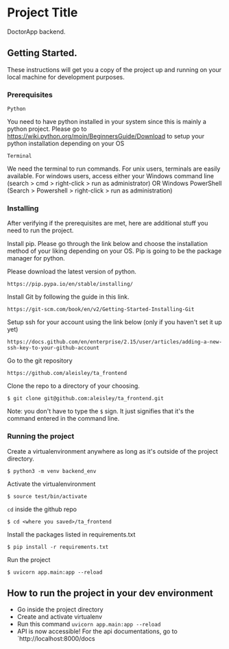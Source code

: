 
# Project Title

DoctorApp backend.

## Getting Started.

These instructions will get you a copy of the project up and running on your local machine for development purposes.

### Prerequisites

```
Python
```

You need to have python installed in your system since this is mainly a python project.
Please go to https://wiki.python.org/moin/BeginnersGuide/Download to setup your python installation depending on your OS

```
Terminal
```
We need the terminal to run commands. For unix users, terminals are easily available. For windows users, access either your Windows command line (search > cmd > right-click > run as administrator) OR Windows PowerShell (Search > Powershell > right-click > run as administration)

### Installing

After verifying if the prerequisites are met, here are additional stuff you need to run the project.

Install pip. Please go through the link below and choose the installation method of your liking depending on your OS. Pip is going to be the package manager for python.

Please download the latest version of python.
```
https://pip.pypa.io/en/stable/installing/
```

Install Git by following the guide in this link.
```
https://git-scm.com/book/en/v2/Getting-Started-Installing-Git
```

Setup ssh for your account using the link below (only if you haven't set it up yet)
```
https://docs.github.com/en/enterprise/2.15/user/articles/adding-a-new-ssh-key-to-your-github-account
```

Go to the git repository
```
https://github.com/aleisley/ta_frontend
```

Clone the repo to a directory of your choosing.
```
$ git clone git@github.com:aleisley/ta_frontend.git
```
Note: you don't have to type the `$` sign. It just signifies that it's the command entered in the command line.


### Running the project

Create a virtualenvironment anywhere as long as it's outside of the project directory.
```
$ python3 -m venv backend_env
```

Activate the virtualenvironment
```
$ source test/bin/activate
```

`cd` inside the github repo
```
$ cd <where you saved>/ta_frontend
```

Install the packages listed in requirements.txt
```
$ pip install -r requirements.txt
```

Run the project
```
$ uvicorn app.main:app --reload
```








## How to run the project in your dev environment

- Go inside the project directory
- Create and activate virtualenv
- Run this command `uvicorn app.main:app --reload`
- API is now accessible! For the api documentations, go to `http://localhost:8000/docs
